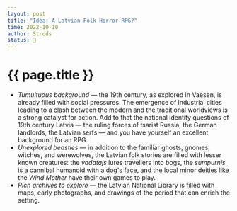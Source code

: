 ```yaml
---
layout: post
title: "Idea: A Latvian Folk Horror RPG?"
time: 2022-10-10
author: Strods
status: 🌱
---
```


# {{ page.title }}

* *Tumultuous background* — the 19th century, as explored in Vaesen, is already filled with social pressures. The emergence of industrial cities leading to a clash between the modern and the traditional worldviews is a strong catalyst for action. Add to that the national identity questions of 19th century Latvia — the ruling forces of tsarist Russia, the German landlords, the Latvian serfs — and you have yourself an excellent background for an RPG.
* *Unexplored beasties* — in addition to the familiar ghosts, gnomes, witches, and werewolves, the Latvian folk stories are filled with lesser known creatures: the *vadatajs* lures travellers into bogs, the *sumpurnis* is a cannibal humanoid with a dog's face, and the local minor deities like the *Wind Mother* have their own games to play.
* *Rich archives to explore* — the Latvian National Library is filled with maps, early photographs, and drawings of the period that can enrich the setting.